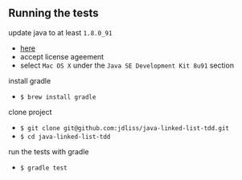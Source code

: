 ## Running the tests

update java to at least `1.8.0_91`
* [here](http://www.oracle.com/technetwork/java/javase/downloads/jdk8-downloads-2133151.html)
* accept license ageement
* select `Mac OS X` under the `Java SE Development Kit 8u91` section

install gradle
* `$ brew install gradle`

clone project
* `$ git clone git@github.com:jdliss/java-linked-list-tdd.git`
* `$ cd java-linked-list-tdd`

run the tests with gradle
* `$ gradle test`
